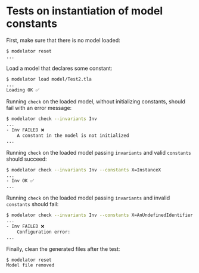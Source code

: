 # Tests on instantiation of model constants

First, make sure that there is no model loaded:

```sh
$ modelator reset
...
```

Load a model that declares some constant:

```sh
$ modelator load model/Test2.tla
...
Loading OK ✅
```

Running `check` on the loaded model, without initializing constants, should fail
with an error message:

```sh
$ modelator check --invariants Inv
...
- Inv FAILED ❌
    A constant in the model is not initialized
...
```

Running `check` on the loaded model passing `invariants` and valid `constants`
should succeed:

```sh
$ modelator check --invariants Inv --constants X=InstanceX
...
- Inv OK ✅
...
```

Running `check` on the loaded model passing `invariants` and invalid `constants`
should fail:

```sh
$ modelator check --invariants Inv --constants X=AnUndefinedIdentifier
...
- Inv FAILED ❌
    Configuration error:
...
```

Finally, clean the generated files after the test:

```sh
$ modelator reset
Model file removed
```
